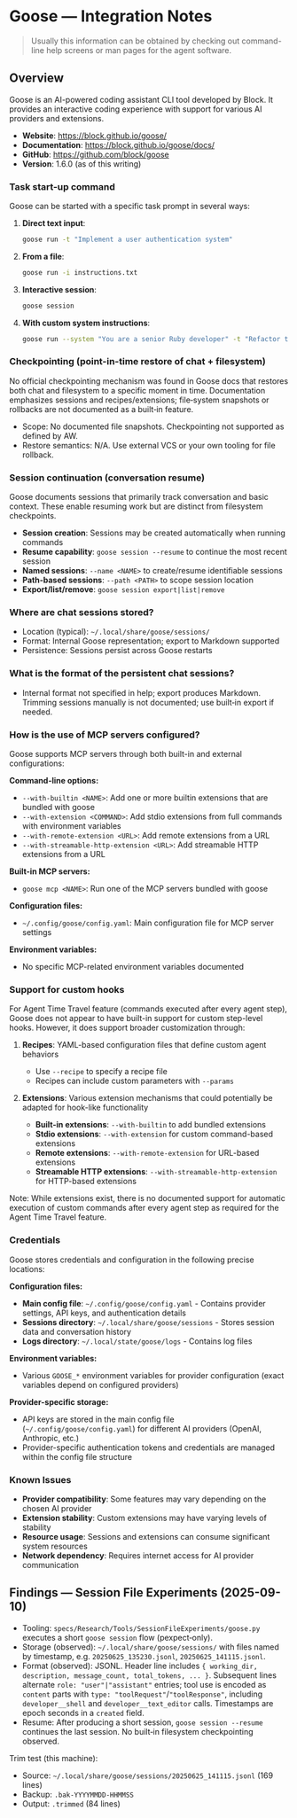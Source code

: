 # Goose — Integration Notes

> Usually this information can be obtained by checking out command-line help screens or man pages for the agent software.

## Overview

Goose is an AI-powered coding assistant CLI tool developed by Block. It provides an interactive coding experience with support for various AI providers and extensions.

- **Website**: <https://block.github.io/goose/>
- **Documentation**: <https://block.github.io/goose/docs/>
- **GitHub**: <https://github.com/block/goose>
- **Version**: 1.6.0 (as of this writing)

### Task start-up command

Goose can be started with a specific task prompt in several ways:

1. **Direct text input**:

   ```bash
   goose run -t "Implement a user authentication system"
   ```

2. **From a file**:

   ```bash
   goose run -i instructions.txt
   ```

3. **Interactive session**:

   ```bash
   goose session
   ```

4. **With custom system instructions**:
   ```bash
   goose run --system "You are a senior Ruby developer" -t "Refactor this legacy code"
   ```

### Checkpointing (point-in-time restore of chat + filesystem)

No official checkpointing mechanism was found in Goose docs that restores both chat and filesystem to a specific moment in time. Documentation emphasizes sessions and recipes/extensions; file‑system snapshots or rollbacks are not documented as a built‑in feature.

- Scope: No documented file snapshots. Checkpointing not supported as defined by AW.
- Restore semantics: N/A. Use external VCS or your own tooling for file rollback.

### Session continuation (conversation resume)

Goose documents sessions that primarily track conversation and basic context. These enable resuming work but are distinct from filesystem checkpoints.

- **Session creation**: Sessions may be created automatically when running commands
- **Resume capability**: `goose session --resume` to continue the most recent session
- **Named sessions**: `--name <NAME>` to create/resume identifiable sessions
- **Path-based sessions**: `--path <PATH>` to scope session location
- **Export/list/remove**: `goose session export|list|remove`

### Where are chat sessions stored?

- Location (typical): `~/.local/share/goose/sessions/`
- Format: Internal Goose representation; export to Markdown supported
- Persistence: Sessions persist across Goose restarts

### What is the format of the persistent chat sessions?

- Internal format not specified in help; export produces Markdown. Trimming sessions manually is not documented; use built‑in export if needed.

### How is the use of MCP servers configured?

Goose supports MCP servers through both built-in and external configurations:

**Command-line options:**

- `--with-builtin <NAME>`: Add one or more builtin extensions that are bundled with goose
- `--with-extension <COMMAND>`: Add stdio extensions from full commands with environment variables
- `--with-remote-extension <URL>`: Add remote extensions from a URL
- `--with-streamable-http-extension <URL>`: Add streamable HTTP extensions from a URL

**Built-in MCP servers:**

- `goose mcp <NAME>`: Run one of the MCP servers bundled with goose

**Configuration files:**

- `~/.config/goose/config.yaml`: Main configuration file for MCP server settings

**Environment variables:**

- No specific MCP-related environment variables documented

### Support for custom hooks

For Agent Time Travel feature (commands executed after every agent step), Goose does not appear to have built-in support for custom step-level hooks. However, it does support broader customization through:

1. **Recipes**: YAML-based configuration files that define custom agent behaviors
   - Use `--recipe` to specify a recipe file
   - Recipes can include custom parameters with `--params`

2. **Extensions**: Various extension mechanisms that could potentially be adapted for hook-like functionality
   - **Built-in extensions**: `--with-builtin` to add bundled extensions
   - **Stdio extensions**: `--with-extension` for custom command-based extensions
   - **Remote extensions**: `--with-remote-extension` for URL-based extensions
   - **Streamable HTTP extensions**: `--with-streamable-http-extension` for HTTP-based extensions

Note: While extensions exist, there is no documented support for automatic execution of custom commands after every agent step as required for the Agent Time Travel feature.

### Credentials

Goose stores credentials and configuration in the following precise locations:

**Configuration files:**

- **Main config file**: `~/.config/goose/config.yaml` - Contains provider settings, API keys, and authentication details
- **Sessions directory**: `~/.local/share/goose/sessions` - Stores session data and conversation history
- **Logs directory**: `~/.local/state/goose/logs` - Contains log files

**Environment variables:**

- Various `GOOSE_*` environment variables for provider configuration (exact variables depend on configured providers)

**Provider-specific storage:**

- API keys are stored in the main config file (`~/.config/goose/config.yaml`) for different AI providers (OpenAI, Anthropic, etc.)
- Provider-specific authentication tokens and credentials are managed within the config file structure

### Known Issues

- **Provider compatibility**: Some features may vary depending on the chosen AI provider
- **Extension stability**: Custom extensions may have varying levels of stability
- **Resource usage**: Sessions and extensions can consume significant system resources
- **Network dependency**: Requires internet access for AI provider communication

## Findings — Session File Experiments (2025-09-10)

- Tooling: `specs/Research/Tools/SessionFileExperiments/goose.py` executes a short `goose session` flow (pexpect‑only).
- Storage (observed): `~/.local/share/goose/sessions/` with files named by timestamp, e.g. `20250625_135230.jsonl`, `20250625_141115.jsonl`.
- Format (observed): JSONL. Header line includes `{ working_dir, description, message_count, total_tokens, ... }`. Subsequent lines alternate `role: "user"|"assistant"` entries; tool use is encoded as `content` parts with `type: "toolRequest"`/`"toolResponse"`, including `developer__shell` and `developer__text_editor` calls. Timestamps are epoch seconds in a `created` field.
- Resume: After producing a short session, `goose session --resume` continues the last session. No built‑in filesystem checkpointing observed.

Trim test (this machine):

- Source: `~/.local/share/goose/sessions/20250625_141115.jsonl` (169 lines)
- Backup: `.bak-YYYYMMDD-HHMMSS`
- Output: `.trimmed` (84 lines)
